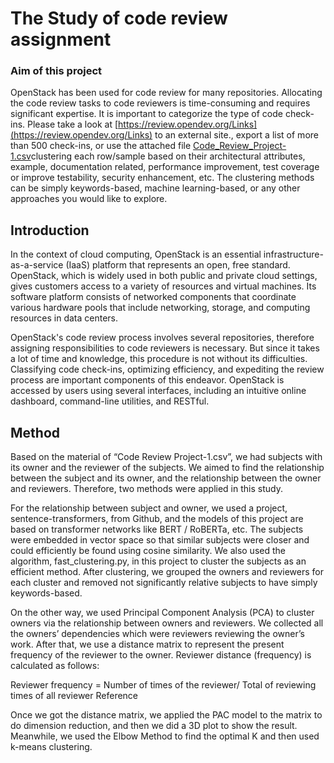 # The Study of code review assignment
### Aim of this project
OpenStack has been used for code review for many repositories. Allocating the code review tasks to code reviewers is time-consuming and requires significant expertise. It is important to categorize the type of code check-ins. Please take a look at [https://review.opendev.org/Links](https://review.opendev.org/Links) to an external site., export a list of more than 500 check-ins, or use the attached file [Code_Review_Project-1.csv](https://github.com/IHsuanHu/Study_of_code_review_assignment/blob/master/Code_Review_Project-1.csv)clustering each row/sample based on their architectural attributes, example, documentation related, performance improvement, test coverage or improve testability, security enhancement, etc.  The clustering methods can be simply keywords-based, machine learning-based, or any other approaches you would like to explore.

## Introduction
In the context of cloud computing, OpenStack is an essential infrastructure-as-a-service (IaaS) platform that represents an open, free standard. OpenStack, which is widely used in both public and private cloud settings, gives customers access to a variety of resources and virtual machines. Its software platform consists of networked components that coordinate various hardware pools that include networking, storage, and computing resources in data centers.

OpenStack's code review process involves several repositories, therefore assigning responsibilities to code reviewers is necessary. But since it takes a lot of time and knowledge, this procedure is not without its difficulties. Classifying code check-ins, optimizing efficiency, and expediting the review process are important components of this endeavor. OpenStack is accessed by users using several interfaces, including an intuitive online dashboard, command-line utilities, and RESTful.

## Method
Based on the material of “Code Review Project-1.csv”, we had subjects with its owner and the reviewer of the subjects. We aimed to find the relationship between the subject and its owner, and the relationship between the owner and reviewers. Therefore, two methods were applied in this study.

For the relationship between subject and owner, we used a project, sentence-transformers, from Github, and the models of this project are based on transformer networks like BERT / RoBERTa, etc. The subjects were embedded in vector space so that similar subjects were closer and could efficiently be found using cosine similarity. We also used the algorithm, fast_clustering.py, in this project to cluster the subjects as an efficient method. After clustering, we grouped the owners and reviewers for each cluster and removed not significantly relative subjects to have simply keywords-based.

On the other way, we used Principal Component Analysis (PCA) to cluster owners via the relationship between owners and reviewers. We collected all the owners’ dependencies which were reviewers reviewing the owner’s work. After that, we use a distance matrix to represent the present frequency of the reviewer to the owner. Reviewer distance (frequency) is calculated as follows:

Reviewer frequency = Number of times of the reviewer/ Total of reviewing times of all reviewer
Reference

Once we got the distance matrix, we applied the PAC model to the matrix to do dimension reduction, and then we did a 3D plot to show the result. Meanwhile, we used the Elbow Method to find the optimal K and then used k-means clustering.
